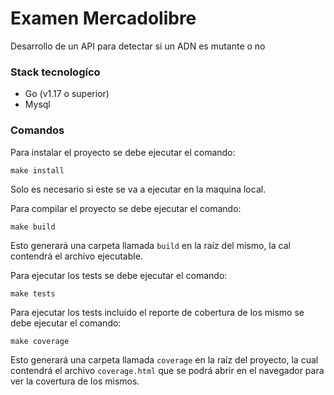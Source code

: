 # Examen Mercadolibre

Desarrollo de un API para detectar si un ADN es mutante o no

### Stack tecnologíco
* Go (v1.17 o superior)
* Mysql

### Comandos
Para instalar el proyecto se debe ejecutar el comando:
```
make install
```
Solo es necesario si este se va a ejecutar en la maquina local.

Para compilar el proyecto se debe ejecutar el comando:
```
make build
```
Esto generará una carpeta llamada `build` en la raíz del mismo, la cal contendrá el archivo ejecutable.

Para ejecutar los tests se debe ejecutar el comando:

```
make tests
```

Para ejecutar los tests incluido el reporte de cobertura de los mismo se debe ejecutar el comando:
```
make coverage
```
Esto generará una carpeta llamada `coverage` en la raíz del proyecto, la cual contendrá el archivo `coverage.html` que se podrá abrir en el navegador para ver la covertura de los mismos.
